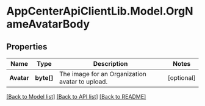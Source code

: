 # AppCenterApiClientLib.Model.OrgNameAvatarBody
## Properties

Name | Type | Description | Notes
------------ | ------------- | ------------- | -------------
**Avatar** | **byte[]** | The image for an Organization avatar to upload. | [optional] 

[[Back to Model list]](../README.md#documentation-for-models) [[Back to API list]](../README.md#documentation-for-api-endpoints) [[Back to README]](../README.md)

